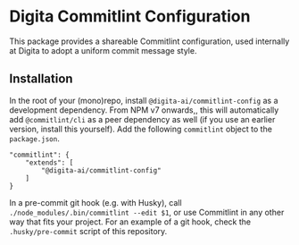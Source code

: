 
# Digita Commitlint Configuration

This package provides a shareable Commitlint configuration, used internally at Digita to adopt a uniform commit message style.

## Installation

In the root of your (mono)repo, install `@digita-ai/commitlint-config` as a development dependency. From NPM v7 onwards,, this will automatically add `@commitlint/cli` as a peer dependency as well (if you use an earlier version, install this yourself). Add the following `commitlint` object to the `package.json`.

```
"commitlint": {
    "extends": [
        "@digita-ai/commitlint-config"
    ]
}
```

In a pre-commit git hook (e.g. with Husky), call `./node_modules/.bin/commitlint --edit $1`, or use Commitlint in any other way that fits your project. For an example of a git hook, check the `.husky/pre-commit` script of this repository.